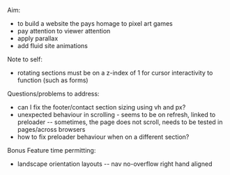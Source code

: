 Aim:
- to build a website the pays homage to pixel art games
- pay attention to viewer attention 
- apply parallax
- add fluid site animations

Note to self:
- rotating sections must be on a z-index of 1 for cursor interactivity to function (such as forms)

Questions/problems to address:
- can I fix the footer/contact section sizing using vh and px?
- unexpected behaviour in scrolling - seems to be on refresh, linked to preloader
-- sometimes, the page does not scroll, needs to be tested in pages/across browsers
- how to fix preloader behaviour when on a different section? 

Bonus Feature time permitting:
- landscape orientation layouts -- nav no-overflow right hand aligned
